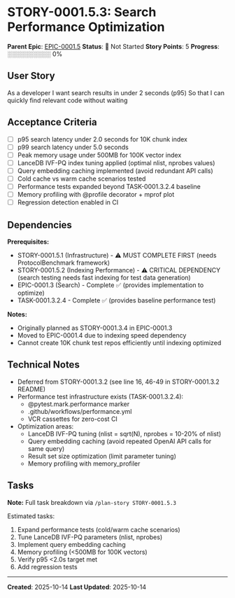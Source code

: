 # STORY-0001.5.3: Search Performance Optimization

**Parent Epic**: [EPIC-0001.5](../README.md)
**Status**: 🔵 Not Started
**Story Points**: 5
**Progress**: ░░░░░░░░░░ 0%

## User Story

As a developer
I want search results in under 2 seconds (p95)
So that I can quickly find relevant code without waiting

## Acceptance Criteria

- [ ] p95 search latency under 2.0 seconds for 10K chunk index
- [ ] p99 search latency under 5.0 seconds
- [ ] Peak memory usage under 500MB for 100K vector index
- [ ] LanceDB IVF-PQ index tuning applied (optimal nlist, nprobes values)
- [ ] Query embedding caching implemented (avoid redundant API calls)
- [ ] Cold cache vs warm cache scenarios tested
- [ ] Performance tests expanded beyond TASK-0001.3.2.4 baseline
- [ ] Memory profiling with @profile decorator + mprof plot
- [ ] Regression detection enabled in CI

## Dependencies

**Prerequisites:**
- STORY-0001.5.1 (Infrastructure) - ⚠️ MUST COMPLETE FIRST (needs ProtocolBenchmark framework)
- STORY-0001.5.2 (Indexing Performance) - ⚠️ CRITICAL DEPENDENCY (search testing needs fast indexing for test data generation)
- EPIC-0001.3 (Search) - Complete ✅ (provides implementation to optimize)
- TASK-0001.3.2.4 - Complete ✅ (provides baseline performance test)

**Notes:**
- Originally planned as STORY-0001.3.4 in EPIC-0001.3
- Moved to EPIC-0001.4 due to indexing speed dependency
- Cannot create 10K chunk test repos efficiently until indexing optimized

## Technical Notes

- Deferred from STORY-0001.3.2 (see line 16, 46-49 in STORY-0001.3.2 README)
- Performance test infrastructure exists (TASK-0001.3.2.4):
  - @pytest.mark.performance marker
  - .github/workflows/performance.yml
  - VCR cassettes for zero-cost CI
- Optimization areas:
  - LanceDB IVF-PQ tuning (nlist = sqrt(N), nprobes = 10-20% of nlist)
  - Query embedding caching (avoid repeated OpenAI API calls for same query)
  - Result set size optimization (limit parameter tuning)
  - Memory profiling with memory_profiler

## Tasks

**Note:** Full task breakdown via `/plan-story STORY-0001.5.3`

Estimated tasks:
1. Expand performance tests (cold/warm cache scenarios)
2. Tune LanceDB IVF-PQ parameters (nlist, nprobes)
3. Implement query embedding caching
4. Memory profiling (<500MB for 100K vectors)
5. Verify p95 <2.0s target met
6. Add regression tests

---

**Created**: 2025-10-14
**Last Updated**: 2025-10-14

